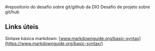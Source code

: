 #repositorio do desafio sobre git/github da DIO
Desafio de projeto sobre git/hub

## Links úteis
Sintaxe básica markdown: [www.markdownguide.org/basic-syntax](https://www.markdownguide.org/basic-syntax/)
